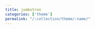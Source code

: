 ```yaml
---
title: jumbotron
categories: ['theme']
permalink: "/:collection/theme/:name/"
---
```

<!--v1.2.121 pages/includes/jumbotron.md-->

